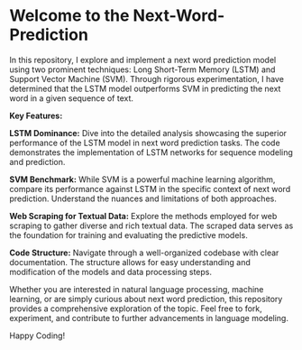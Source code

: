# **Welcome to the Next-Word-Prediction**

In this repository, I explore and implement a next word prediction model using two prominent techniques: Long Short-Term Memory (LSTM) and Support Vector Machine (SVM). Through rigorous experimentation, I have determined that the LSTM model outperforms SVM in predicting the next word in a given sequence of text.

**Key Features:**

**LSTM Dominance:** Dive into the detailed analysis showcasing the superior performance of the LSTM model in next word prediction tasks. The code demonstrates the implementation of LSTM networks for sequence modeling and prediction.

**SVM Benchmark:** While SVM is a powerful machine learning algorithm, compare its performance against LSTM in the specific context of next word prediction. Understand the nuances and limitations of both approaches.

**Web Scraping for Textual Data:** Explore the methods employed for web scraping to gather diverse and rich textual data. The scraped data serves as the foundation for training and evaluating the predictive models.

**Code Structure:** Navigate through a well-organized codebase with clear documentation. The structure allows for easy understanding and modification of the models and data processing steps.

Whether you are interested in natural language processing, machine learning, or are simply curious about next word prediction, this repository provides a comprehensive exploration of the topic. Feel free to fork, experiment, and contribute to further advancements in language modeling.

Happy Coding!






